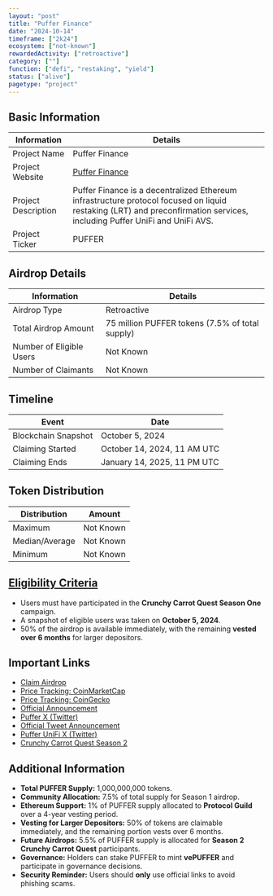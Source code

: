 ```yaml
---
layout: "post"
title: "Puffer Finance"
date: "2024-10-14"
timeframe: ["2k24"]
ecosystem: ["not-known"]
rewardedActivity: ["retroactive"]
category: [""]
function: ["defi", "restaking", "yield"]
status: ["alive"]
pagetype: "project"
---
```


## Basic Information

| Information         | Details                                                                                                                                                                  |
| ------------------- | ------------------------------------------------------------------------------------------------------------------------------------------------------------------------ |
| Project Name        | Puffer Finance                                                                                                                                                           |
| Project Website     | [Puffer Finance](https://www.puffer.fi/)                                                                                                                                 |
| Project Description | Puffer Finance is a decentralized Ethereum infrastructure protocol focused on liquid restaking (LRT) and preconfirmation services, including Puffer UniFi and UniFi AVS. |
| Project Ticker      | PUFFER                                                                                                                                                                   |

## Airdrop Details

| Information              | Details                                         |
| ------------------------ | ----------------------------------------------- |
| Airdrop Type             | Retroactive                                     |
| Total Airdrop Amount     | 75 million PUFFER tokens (7.5% of total supply) |
| Number of Eligible Users | Not Known                                       |
| Number of Claimants      | Not Known                                       |

## Timeline

| Event               | Date                        |
| ------------------- | --------------------------- |
| Blockchain Snapshot | October 5, 2024             |
| Claiming Started    | October 14, 2024, 11 AM UTC |
| Claiming Ends       | January 14, 2025, 11 PM UTC |

## Token Distribution

| Distribution   | Amount    |
| -------------- | --------- |
| Maximum        | Not Known |
| Median/Average | Not Known |
| Minimum        | Not Known |

## [Eligibility Criteria](https://medium.com/puffer-fi/puffer-tokenomics-utility-c789352629e6)

- Users must have participated in the **Crunchy Carrot Quest Season One** campaign.
- A snapshot of eligible users was taken on **October 5, 2024**.
- 50% of the airdrop is available immediately, with the remaining **vested over 6 months** for larger depositors.

## Important Links

- [Claim Airdrop](https://claims.puffer.fi)
- [Price Tracking: CoinMarketCap](https://coinmarketcap.com/currencies/puffer)
- [Price Tracking: CoinGecko](https://www.coingecko.com/en/coins/puffer)
- [Official Announcement](https://medium.com/puffer-fi/puffer-tokenomics-utility-c789352629e6)
- [Puffer X (Twitter)](https://x.com/puffer_finance)
- [Official Tweet Announcement](https://x.com/puffer_finance/status/1844234772274729416)
- [Puffer UniFi X (Twitter)](https://x.com/puffer_unifi)
- [Crunchy Carrot Quest Season 2](https://quest.puffer.fi)

## Additional Information

- **Total PUFFER Supply:** 1,000,000,000 tokens.
- **Community Allocation:** 7.5% of total supply for Season 1 airdrop.
- **Ethereum Support:** 1% of PUFFER supply allocated to **Protocol Guild** over a 4-year vesting period.
- **Vesting for Larger Depositors:** 50% of tokens are claimable immediately, and the remaining portion vests over 6 months.
- **Future Airdrops:** 5.5% of PUFFER supply is allocated for **Season 2 Crunchy Carrot Quest** participants.
- **Governance:** Holders can stake PUFFER to mint **vePUFFER** and participate in governance decisions.
- **Security Reminder:** Users should **only** use official links to avoid phishing scams.